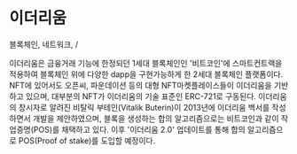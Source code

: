 # 이더리움

블록체인, 네트워크,  /&#x20;

이더리움은 금융거래 기능에 한정되던 1세대 블록체인인 '비트코인'에 스마트컨트랙을 적용하여 블록체인 위에 다양한 dapp을 구현가능하게 한 2세대 블록체인 플랫폼이다. NFT에 있어서도 오픈씨, 파운데이션 등의 대형 NFT마켓플레이스들이 이더리움을 기반하고 있으며, 대부분의 NFT가 이더리움의 기술 표준인 ERC-721로 구동된다. 이더리움의 창시자로 알려진 비탈릭 부테인(Vitalik Buterin)이 2013년에 이더리움 백서를 작성하면서 개발을 제안하였으며, 블록을 생성하는 합의 알고리즘으로는 비트코인과 같이 작업증명(POS)를 채택하고 있다. 이후 '이더리움 2.0' 업데이트를 통해 합의 알고리즘으로 POS(Proof of stake)를 도입할 예정이다.
